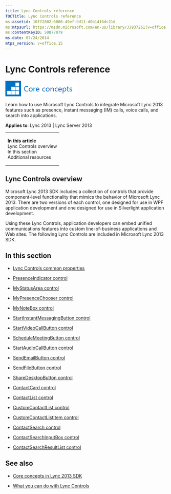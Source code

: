 ```yaml
---
title: Lync Controls reference
TOCTitle: Lync Controls reference
ms:assetid: 10ff2802-6006-49ef-bd11-d0b1416dc21d
ms:mtpsurl: https://msdn.microsoft.com/en-us/library/JJ937261(v=office.15)
ms:contentKeyID: 50877079
ms.date: 07/24/2014
mtps_version: v=office.15
---
```


# Lync Controls reference

![Core concepts](images/JJ933133.mod_icon_CoreConcepts_long(Office.15).png "Core concepts")

Learn how to use Microsoft Lync Controls to integrate Microsoft Lync 2013 features such as presence, instant messaging (IM) calls, voice calls, and search into applications.



**Applies to**: Lync 2013 | Lync Server 2013

<table>
<colgroup>
<col style="width: 100%" />
</colgroup>
<tbody>
<tr class="odd">
<td><p><strong>In this article</strong><br />
Lync Controls overview<br />
In this section<br />
Additional resources</p></td>
</tr>
</tbody>
</table>

## Lync Controls overview

Microsoft Lync 2013 SDK includes a collection of controls that provide component-level functionality that mimics the behavior of Microsoft Lync 2013. There are two versions of each control, one designed for use in WPF application development and one designed for use in Silverlight application development.

Using these Lync Controls, application developers can embed unified communications features into custom line-of-business applications and Web sites. The following Lync Controls are included in Microsoft Lync 2013 SDK.

## In this section

  - [Lync Controls common properties](lync-controls-common-properties.md)

  - [PresenceIndicator control](presenceindicator-control.md)

  - [MyStatusArea control](mystatusarea-control.md)

  - [MyPresenceChooser control](mypresencechooser-control.md)

  - [MyNoteBox control](mynotebox-control.md)

  - [StartInstantMessagingButton control](startinstantmessagingbutton-control.md)

  - [StartVideoCallButton control](startvideocallbutton-control.md)

  - [ScheduleMeetingButton control](schedulemeetingbutton-control.md)

  - [StartAudioCallButton control](startaudiocallbutton-control.md)

  - [SendEmailButton control](sendemailbutton-control.md)

  - [SendFileButton control](sendfilebutton-control.md)

  - [ShareDesktopButton control](sharedesktopbutton-control.md)

  - [ContactCard control](contactcard-control.md)

  - [ContactList control](contactlist-control.md)

  - [CustomContactList control](customcontactlist-control.md)

  - [CustomContactListItem control](customcontactlistitem-control.md)

  - [ContactSearch control](contactsearch-control.md)

  - [ContactSearchInputBox control](contactsearchinputbox-control.md)

  - [ContactSearchResultList control](contactsearchresultlist-control.md)

## See also

  - [Core concepts in Lync 2013 SDK](core-concepts-in-lync-2013-sdk.md)

  - [What you can do with Lync Controls](what-you-can-do-with-lync-controls.md)

